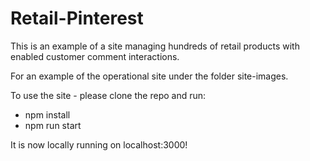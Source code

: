 # Retail-Pinterest
This is an example of a site managing hundreds of retail products with enabled customer comment interactions.

For an example of the operational site under the folder site-images.

To use the site - please clone the repo and run:

- npm install
- npm run start

It is now locally running on localhost:3000!
